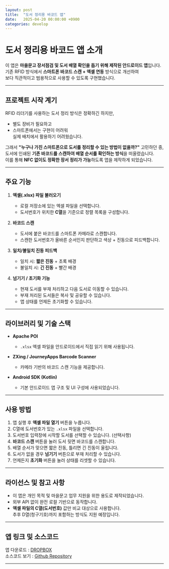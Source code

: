```yaml
---
layout: post
title:  "도서 정리용 바코드 앱"
date:   2025-04-20 00:00:00 +0900
categories: develop
---
```


# **도서 정리용 바코드 앱 소개**

이 앱은 **마을문고 장서점검 및 도서 배열 확인을 돕기 위해 제작된 안드로이드 앱**입니다.  
기존 RFID 방식에서 **스마트폰 바코드 스캔 + 엑셀 연동** 방식으로 개선하여  
보다 직관적이고 범용적으로 사용할 수 있도록 구현했습니다.

---

## **프로젝트 시작 계기**

RFID 리더기를 사용하는 도서 정리 방식은 정확하긴 하지만,  
- 별도 장비가 필요하고  
- 스마트폰에서는 구현이 어려워  
실제 배치에서 활용하기 어려웠습니다.

그래서 **"누구나 가진 스마트폰으로 도서를 정리할 수 있는 방법이 없을까?"** 고민하던 중,  
도서에 인쇄된 **기존 바코드를 스캔하여 배열 순서를 확인하는 방식**을 떠올렸습니다.  
이를 통해 **NFC 없이도 정확한 장서 정리가 가능**하도록 앱을 제작하게 되었습니다.

---

## **주요 기능**

1. **엑셀(.xlsx) 파일 불러오기**
   - 로컬 저장소에 있는 엑셀 파일을 선택합니다.
   - 도서번호가 위치한 **C열**을 기준으로 정렬 목록을 구성합니다.

2. **바코드 스캔**
   - 도서에 붙은 바코드를 스마트폰 카메라로 스캔합니다.
   - 스캔한 도서번호가 올바른 순서인지 판단하고 색상 + 진동으로 피드백합니다.

3. **일치/불일치 진동 피드백**
   - 일치 시: **짧은 진동** + 초록 배경  
   - 불일치 시: **긴 진동** + 빨간 배경

4. **넘기기 / 초기화 기능**
   - 현재 도서를 부재 처리하고 다음 도서로 이동할 수 있습니다.
   - 부재 처리된 도서들은 복사 및 공유할 수 있습니다.
   - 앱 상태를 언제든 초기화할 수 있습니다.

---

## **라이브러리 및 기술 스택**

- **Apache POI**  
  - `.xlsx` 엑셀 파일을 안드로이드에서 직접 읽기 위해 사용됩니다.

- **ZXing / JourneyApps Barcode Scanner**  
  - 카메라 기반의 바코드 스캔 기능을 제공합니다.

- **Android SDK (Kotlin)**  
  - 기본 안드로이드 앱 구조 및 UI 구성에 사용되었습니다.

---

## **사용 방법**

1. 앱 실행 후 **엑셀 파일 열기** 버튼을 누릅니다.
2. C열에 도서번호가 있는 `.xlsx` 파일을 선택합니다.
3. 도서번호 입력창에 시작할 도서를 선택할 수 있습니다. (선택사항)
4. **바코드 스캔** 버튼을 눌러 도서 뒷면 바코드를 스캔합니다.
5. 배열 순서가 맞으면 짧은 진동, 틀리면 긴 진동이 울립니다.
6. 도서가 없을 경우 **넘기기** 버튼으로 부재 처리할 수 있습니다.
7. 언제든지 **초기화** 버튼을 눌러 상태를 리셋할 수 있습니다.

---

## **라이선스 및 참고 사항**

- 이 앱은 개인 목적 및 마을문고 업무 지원을 위한 용도로 제작되었습니다.
- 외부 API 없이 완전 로컬 기반으로 동작합니다.
- **엑셀 파일의 C열(도서번호)** 값만 비교 대상으로 사용합니다.  
  추후 D열(청구기호)까지 포함하는 방식도 지원 예정입니다.

---

## **앱 링크 및 소스코드**

앱 다운로드 : [DROPBOX]([https://www.dropbox.com/scl/fi/mxkviol4s2f59isgm0z6r/_-_.apk?rlkey=wwfrfkdaqmppln1x8cm0pw837&st=7rn40jfo&dl=0])  
소스코드 보기 : [Github Repository]([https://github.com/hong9802/book_rfid])

---
